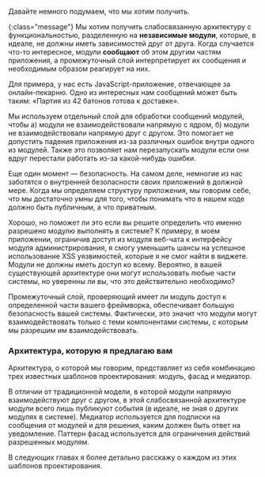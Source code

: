 <!-- ### Мозговой штурм -->

Давайте немного подумаем, что мы хотим получить.

{:class="message"}
Мы хотим получить слабосвязанную архитектуру с функциональностью, разделенную
на **независимые модули**, которые, в идеале, не должны иметь зависимостей друг
от друга. Когда случается что-то интересное, модули **сообщают** об этом другим
частям приложения, а промежуточный слой интерпретирует их сообщения и необходимым
образом реагирует на них.

Для примера, у нас есть JavaScript-приложение, отвечающее за онлайн-пекарню. Одно из
интересных нам сообщений может быть таким: «Партия из 42 батонов готова к доставке».

Мы используем отдельный слой для обработки сообщений модулей, чтобы а) модули
не взаимодействовали напрямую с ядром, б) модули не взаимодействовали напрямую
друг с другом. Это помогает не допустить падения приложения из-за различных
ошибок внутри одного из модулей. Также это позволяет нам перезапускать модули
если они вдруг перестали работать из-за какой-нибудь ошибки.

Еще один момент — безопасность. На самом деле, немногие из нас заботятся
о внутренней безопасности своих приложений в должной мере. Когда мы определяем
структуру приложения, мы говорим себе, что мы достаточно умны для того, чтобы
понимать что в нашем коде должно быть публичным, а что приватным.

Хорошо, но поможет ли это если вы решите определить что именно разрешено
модулю выполнять в системе? К примеру, в моем приложении, ограничив доступ из
модуля веб-чата к интерфейсу модуля администрирования, я смогу уменьшить шансы
на успешное использование XSS уязвимостей, которые я не смог найти в виджете.
Модули не должны иметь доступ ко всему. Вероятно, в вашей существующей
архитектуре они могут использовать любые части системы, но уверенны ли вы, что
это действительно необходимо?

Промежуточный слой, проверяющий имеет ли модуль доступ к определенной части
вашего фреймворка, обеспечивает большую безопасность вашей системы. Фактически,
это значит что модули могут взаимодействовать только с теми компонентами 
системы, с которым мы разрешим им взаимодействовать.


### Архитектура, которую я предлагаю вам

Архитектура, о которой мы говорим, представляет из себя комбинацию трех
известных шаблонов проектирования: модуль, фасад и медиатор.

В отличии от традиционной модели, в которой модули напрямую взаимодействуют друг с
другом, в этой слабосвязанной архитектуре модули всего лишь публикуют события (в
идеале, не зная о других модулях в системе). Медиатор используется для подписки на
сообщения от модулей и для решения, каким должен быть ответ на уведомление. Паттерн
фасад используется для ограничения действий разрешенных модулям.

В следующих главах я более детально расскажу о каждом из этих шаблонов
проектирования.
